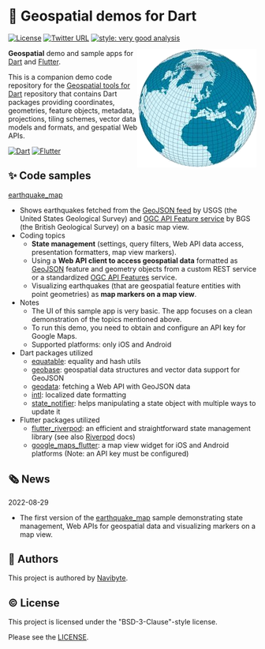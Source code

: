 # :compass: Geospatial demos for Dart 

[![License](https://img.shields.io/badge/License-BSD%203--Clause-blue.svg)](https://opensource.org/licenses/BSD-3-Clause) [![Twitter URL](https://img.shields.io/twitter/url/https/twitter.com/navibyte.svg?style=social&label=Follow%20%40navibyte)](https://twitter.com/navibyte) [![style: very good analysis](https://img.shields.io/badge/style-very_good_analysis-B22C89.svg)](https://pub.dev/packages/very_good_analysis) 

<a title="Stefan Kühn (Fotograf), CC BY-SA 3.0 &lt;https://creativecommons.org/licenses/by-sa/3.0&gt;, via Wikimedia Commons" href="https://commons.wikimedia.org/wiki/File:Azimutalprojektion-schief_kl-cropped.png"><img src="https://raw.githubusercontent.com/navibyte/geospatial_docs/main/assets/doc/projections/azimutal/Azimutalprojektion-schief_kl-cropped.png" align="right"></a>

**Geospatial** demo and sample apps for [Dart](https://dart.dev/) and 
[Flutter](https://flutter.dev/).

This is a companion demo code repository for the 
[Geospatial tools for Dart](https://github.com/navibyte/geospatial) repository
that contains Dart packages providing coordinates, geometries, feature objects, 
metadata, projections, tiling schemes, vector data models and formats, and
gespatial Web APIs.

[![Dart](https://img.shields.io/badge/dart-%230175C2.svg?style=for-the-badge&logo=dart&logoColor=white)](https://dart.dev/) [![Flutter](https://img.shields.io/badge/Flutter-%2302569B.svg?style=for-the-badge&logo=Flutter&logoColor=white)](https://flutter.dev/)

## :sparkles: Code samples

[earthquake_map](earthquake_map)
* Shows earthquakes fetched from the [GeoJSON feed](https://earthquake.usgs.gov/earthquakes/feed/) by USGS (the United States Geological Survey) and [OGC API Feature service](https://ogcapi.bgs.ac.uk/collections/recentearthquakes?f=html) by BGS (the British Geological Survey) on a basic map view.
* Coding topics
  * **State management** (settings, query filters, Web API data access, presentation formatters, map view markers).
  * Using a **Web API client to access geospatial data** formatted as [GeoJSON](https://geojson.org/) feature and geometry objects from a custom REST service or a standardized [OGC API Features](https://ogcapi.ogc.org/features/) service.
  * Visualizing earthquakes (that are geospatial feature entities with point geometries) as **map markers on a map view**.
* Notes
  * The UI of this sample app is very basic. The app focuses on a clean demonstration of the topics mentioned above.
  * To run this demo, you need to obtain and configure an API key for Google Maps.
  * Supported platforms: only iOS and Android
* Dart packages utilized
  * [equatable](https://pub.dev/packages/equatable): equality and hash utils
  * [geobase](https://pub.dev/packages/geobase): geospatial data structures and vector data support for GeoJSON
  * [geodata](https://pub.dev/packages/geodata): fetching a Web API with GeoJSON data
  * [intl](https://pub.dev/packages/intl): localized date formatting
  * [state_notifier](https://pub.dev/packages/state_notifier): helps manipulating a state object with multiple ways to update it 
* Flutter packages utilized
  * [flutter_riverpod](https://pub.dev/packages/flutter_riverpod): an efficient and straightforward state management library (see also [Riverpod](https://riverpod.dev/) docs)
  * [google_maps_flutter](https://pub.dev/packages/google_maps_flutter): a map view widget for iOS and Android platforms (Note: an API key must be configured)

## :newspaper_roll: News

2022-08-29
* The first version of the [earthquake_map](earthquake_map) sample demonstrating state management, Web APIs for geospatial data and visualizing markers on a map view.

## :house_with_garden: Authors

This project is authored by [Navibyte](https://navibyte.com).

## :copyright: License

This project is licensed under the "BSD-3-Clause"-style license.

Please see the [LICENSE](LICENSE).